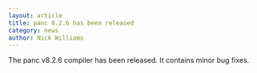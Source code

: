 ```yaml
---
layout: article
title: panc 8.2.6 has been released
category: news
author: Nick Williams
---
```


The panc v8.2.6 compiler has been released.  It contains minor bug fixes.
